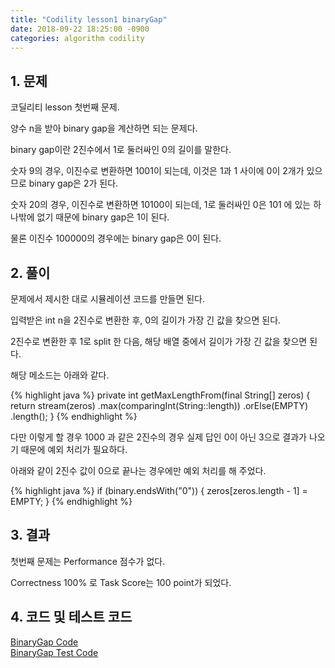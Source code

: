 ```yaml
---
title: "Codility lesson1 binaryGap"
date: 2018-09-22 18:25:00 -0900
categories: algorithm codility
---
```


## 1. 문제
코딜리티 lesson 첫번째 문제.

양수 n을 받아 binary gap을 계산하면 되는 문제다.

binary gap이란 2진수에서 1로 둘러싸인 0의 길이를 말한다.

숫자 9의 경우, 이진수로 변환하면 1001이 되는데, 이것은 1과 1 사이에 0이 2개가 있으므로 binary gap은 2가 된다.

숫자 20의 경우, 이진수로 변환하면 10100이 되는데, 1로 둘러싸인 0은 101 에 있는 하나밖에 없기 때문에 binary gap은 1이 된다.

물론 이진수 100000의 경우에는 binary gap은 0이 된다.


## 2. 풀이
문제에서 제시한 대로 시뮬레이션 코드를 만들면 된다.

입력받은 int n을 2진수로 변환한 후, 0의 길이가 가장 긴 값을 찾으면 된다.

2진수로 변환한 후 1로 split 한 다음, 해당 배열 중에서 길이가 가장 긴 값을 찾으면 된다.

해당 메소드는 아래와 같다.

{% highlight java %}
    private int getMaxLengthFrom(final String[] zeros) {
       return stream(zeros)
           .max(comparingInt(String::length))
           .orElse(EMPTY)
           .length();
    }
{% endhighlight %}

다만 이렇게 할 경우 1000 과 같은 2진수의 경우 실제 답인 0이 아닌 3으로 결과가 나오기 때문에 예외 처리가 필요하다.

아래와 같이 2진수 값이 0으로 끝나는 경우에만 예외 처리를 해 주었다.

{% highlight java %}
    if (binary.endsWith("0")) {
        zeros[zeros.length - 1] = EMPTY;
    }
{% endhighlight %}

## 3. 결과
첫번째 문제는 Performance 점수가 없다.

Correctness 100% 로 Task Score는 100 point가 되었다.


## 4. 코드 및 테스트 코드
<div markdown="0"><a href="https://github.com/parksolo/algoStudy/blob/master/src/main/codility/lesson/lesson1/BinaryGap.java" class="btn btn-success" target="_blank">BinaryGap Code</a></div>   
<div markdown="0"><a href="https://github.com/parksolo/algoStudy/blob/master/src/test/codility/lesson/lesson1/BinaryGapTest.java" class="btn btn-warning" target="_blank">BinaryGap Test Code</a></div>

